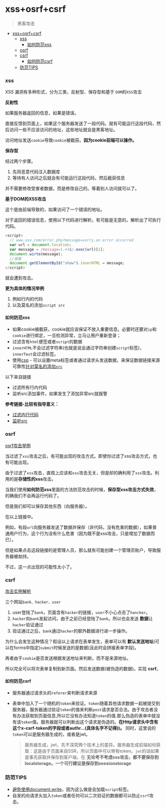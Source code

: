 # xss+osrf+csrf
> 黑客攻击

<!-- TOC -->

- [xss+osrf+csrf](#xssosrfcsrf)
    - [xss](#xss)
      - [如何防范xss](#如何防范xss)
    - [osrf](#osrf)
    - [csrf](#csrf)
      - [如何防范csrf](#如何防范csrf)
    - [防范TIPS](#防范tips)

<!-- /TOC -->

### xss

XSS 漏洞有多种形式，分为三类，反射型、保存型和基于 `DOM`的`XSS`攻击

**反射性**

如果服务器返回的信息，如果是错误。

直接反馈到页面上，如果这个服务器发送了一段代码。就有可能运行这段代码，然后访问一些不应该访问的地址，这些地址就会是黑客地址。

访问地址发送`cookie`导致`cookie`被截获。**因为cookie前端可以操作。**

**保存型**

经过两个步骤。

1. 先将恶意代码注入数据库
2. 等待有人访问之后就会有可能运行这段代码，然后截获信息

并不需要修改受害者数据，而是修改自己的。等着别人访问就可以了。

**基于DOM的XSS攻击**

这个是由前端导致的，如果访问了一个错误的地址。

对于返回的错误信息，使用以下代码进行解析。有可能是无意的，解析出了可执行代码。

```javascript
<script>
  // www.xxx.com/error.php?message=sorry,an error occurred
  var url = document.location;
  var message = /message=(.+)$/.exec(url)[1];
  document.wirte(message);
  //或者
  document.getElementById("show").innerHTML = message;
</script>
```

就会遭到攻击。

**更为具体的情况举例**

1. 例如行内的代码
2. 以及莫名的添加`script src`

#### 如何防范xss

* 如果cookie被截获，cookie就应该保证不放入重要信息。必要时还要对`ip`和`cookie`进行绑定，一旦检测异常，立马让用户重新登录；
* 过滤含有`html`便签或者`script`的数据
* `innerHTML`不会过滤字符串(也就是说会通过字符串创建`script`标签)，`innerText`会过滤标签。
* 使用[csp](https://developer.mozilla.org/en-US/docs/Web/HTTP/Headers/Content-Security-Policy/script-src) - 可以设置meta标签或者通过请求头发送数据，来保证数据链接来源可靠性[针对莫名的添加`src`]()

以下来自链接

* 过滤所有行内代码
* 监听src添加事件，如果发生了添加异常src就报警

**参考链接-比较有指导意义：**

* [过滤内行代码](http://fex.baidu.com/blog/2014/06/xss-frontend-firewall-1/)
* [监听src](http://fex.baidu.com/blog/2014/06/xss-frontend-firewall-3/)

### osrf

[osrf攻击举例](http://www.91ri.org/6049.html)

当过滤了`xss`攻击之后，有可能出现的攻击方式。即使你过滤了xss攻击方式，也有可能出现。

由于过滤了`xss`攻击，直观上应该和`xss`攻击无关，但是却的确利用了`xss`攻击。利用的是**存储性的xss**攻击。

当我们使用**如何防范xss**里面的方法防范攻击的时候，**保存型xss攻击方式失效**，的确我们不会再运行代码了。

但是我们却可以保存其他东西（向服务器）。

在以上链接中。

例如，有段`url`向服务器发送了数据并保存（非代码，没有危害的数据），如果普通用户行为，这个行为没有什么危害（因为既不是xss攻击，只是增加了数据而已）。

但是如果点击这段链接的是管理人员，那么就有可能创建一个管理员账户，导致服务器被劫持。

不过，这一点出现的可能性太小了。

### csrf

[攻击实例解析](https://segmentfault.com/a/1190000007932293)

三个网站`bank、hacker、user`

1. user登陆了`bank`，页面含有`hacker`的链接，`user`不小心点击了`hancker`。
2. `hacker`向`bank`发起访问，由于之前已经登陆了`bank`。所以也会发送 **数据**让`hacker`验证通过
3. 验证通过之后，`bank`通过`hacker`的额外数据进行进一步操作。

为什么会发生这种情况？假设以上请求在表单发生，表单可以有 **默认发送地址**(可以在forms中指定)`submit`时候发送的是数据(且此时会拼接表单字段)。

再者由于`cookie`是否发送根据发送地址来判断。而不是来源地址。

所以完全可以将次表单复制到新页面。然后发送数据(被伪造的数据)。实现 **csrf**。

#### 如何防范csrf

* 服务器通过请求头的`referer`来判断请求来源
* 表单中加入了一个随机的`token`来验证。`token`随着其他请求数据一起被提交到服务器，服务器通过验证`token`的值来判断`post`请求是否合法。由于攻击者没有办法获取到页面信息,所以它没有办法知道`token`的值.那么伪造的表单中就没有该`token`值。服务器就可以判断出这个请求是伪造的。**在Http请求头中含有这个x-csrf-token的字段或者authr...(具体名字不记得))。** 同时，这里说的`token`可以是服务器生成的，或者是jwt。

  > 服务器生成，jwt，先不深究两个技术上的差异。服务器生成前端如何获取：这是由于页面来自SSR，所以页面中可以带有token。`jwt`的话如果是事先获取并保存到客户端，在 **无论考不考虑xss攻击，都不要保存到localstorage。一个可行建议是保存到seesionstorage**


### 防范TIPS

* [避免使用document.write](http://www.cnblogs.com/ziyunfei/p/5881426.html)，因为这么做是会加载`script`标签。
* 自发的向请求头加入`token`或者任何可以二次验证的数据都可以防止`csrf`攻击。
